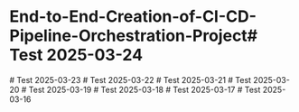 # End-to-End-Creation-of-CI-CD-Pipeline-Orchestration-Project#   T e s t   2 0 2 5 - 0 3 - 2 4  
 #   T e s t   2 0 2 5 - 0 3 - 2 3  
 #   T e s t   2 0 2 5 - 0 3 - 2 2  
 #   T e s t   2 0 2 5 - 0 3 - 2 1  
 #   T e s t   2 0 2 5 - 0 3 - 2 0  
 #   T e s t   2 0 2 5 - 0 3 - 1 9  
 #   T e s t   2 0 2 5 - 0 3 - 1 8  
 #   T e s t   2 0 2 5 - 0 3 - 1 7  
 #   T e s t   2 0 2 5 - 0 3 - 1 6  
 